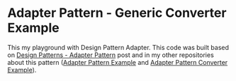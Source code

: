 # Adapter Pattern - Generic Converter Example

This my playground with Design Pattern Adapter. This code was built based on [Design Patterns - Adapter Pattern](https://www.tutorialspoint.com/design_pattern/adapter_pattern.htm) post and in my other repositories about this pattern ([Adapter Pattern Example](https://github.com/leandrocgsi/adapter-pattern-example) and [Adapter Pattern Converter Example](https://github.com/leandrocgsi/adapter-pattern-converter-example)).
